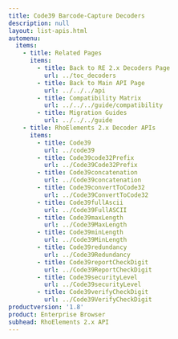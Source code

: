 ```yaml
---
title: Code39 Barcode-Capture Decoders
description: null
layout: list-apis.html
automenu:
  items:
    - title: Related Pages
      items:
        - title: Back to RE 2.x Decoders Page
          url: ../toc_decoders
        - title: Back to Main API Page
          url: ../../../api
        - title: Compatibility Matrix
          url: ../../../guide/compatibility
        - title: Migration Guides
          url: ../../../guide
    - title: RhoElements 2.x Decoder APIs
      items:
        - title: Code39
          url: ../code39
        - title: Code39code32Prefix
          url: ../Code39Code32Prefix
        - title: Code39concatenation
          url: ../Code39concatenation
        - title: Code39convertToCode32
          url: ../Code39ConvertToCode32
        - title: Code39fullAscii
          url: ../Code39FullASCII
        - title: Code39maxLength
          url: ../Code39MaxLength
        - title: Code39minLength
          url: ../Code39MinLength
        - title: Code39redundancy
          url: ../Code39Redundancy
        - title: Code39reportCheckDigit
          url: ../Code39ReportCheckDigit
        - title: Code39securityLevel
          url: ../Code39securityLevel
        - title: Code39verifyCheckDigit
          url: ../Code39VerifyCheckDigit
productversion: '1.8'
product: Enterprise Browser
subhead: RhoElements 2.x API
---
```




